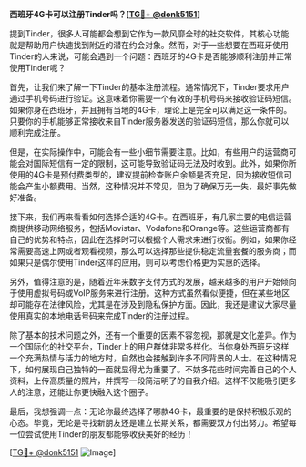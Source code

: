**西班牙4G卡可以注册Tinder吗？[[TG💪+ @donk5151](https://t.me/s/donk5151)]**

提到Tinder，很多人可能都会想到它作为一款风靡全球的社交软件，其核心功能就是帮助用户快速找到附近的潜在约会对象。然而，对于一些想要在西班牙使用Tinder的人来说，可能会遇到一个问题：西班牙的4G卡是否能够顺利注册并正常使用Tinder呢？

首先，让我们来了解一下Tinder的基本注册流程。通常情况下，Tinder要求用户通过手机号码进行验证。这意味着你需要一个有效的手机号码来接收验证码短信。如果你身在西班牙，并且拥有当地的4G卡，理论上是完全可以满足这一条件的。只要你的手机能够正常接收来自Tinder服务器发送的验证码短信，那么你就可以顺利完成注册。

但是，在实际操作中，可能会有一些小细节需要注意。比如，有些用户的运营商可能会对国际短信有一定的限制，这可能导致验证码无法及时收到。此外，如果你所使用的4G卡是预付费类型的，建议提前检查账户余额是否充足，因为接收短信可能会产生小额费用。当然，这种情况并不常见，但为了确保万无一失，最好事先做好准备。

接下来，我们再来看看如何选择合适的4G卡。在西班牙，有几家主要的电信运营商提供移动网络服务，包括Movistar、Vodafone和Orange等。这些运营商都有自己的优势和特点，因此在选择时可以根据个人需求来进行权衡。例如，如果你经常需要高速上网或者观看视频，那么可以选择那些提供稳定流量套餐的服务商；而如果只是偶尔使用Tinder这样的应用，则可以考虑价格更为实惠的选择。

另外，值得注意的是，随着近年来数字支付方式的发展，越来越多的用户开始倾向于使用虚拟号码或VoIP服务来进行注册。这种方式虽然看似便捷，但在某些地区却可能存在法律风险，尤其是在涉及到隐私保护方面。因此，我还是建议大家尽量使用真实的本地电话号码来完成Tinder的注册过程。

除了基本的技术问题之外，还有一个重要的因素不容忽视，那就是文化差异。作为一个国际化的社交平台，Tinder上的用户群体非常多样化。当你身处西班牙这样一个充满热情与活力的地方时，自然也会接触到许多不同背景的人士。在这种情况下，如何展现自己独特的一面就显得尤为重要了。不妨多花些时间完善自己的个人资料，上传高质量的照片，并撰写一段简洁明了的自我介绍。这样不仅能吸引更多人的注意，还能让你更快融入这个圈子。

最后，我想强调一点：无论你最终选择了哪款4G卡，最重要的是保持积极乐观的心态。毕竟，无论是寻找新朋友还是建立长期关系，都需要双方付出努力。希望每一位尝试使用Tinder的朋友都能够收获美好的经历！

[[TG💪+ @donk5151](https://t.me/s/donk5151) ![Image](https://i.postimg.cc/rwNCRYN7/Snipaste-2025-04-30-17-27-05.png)]